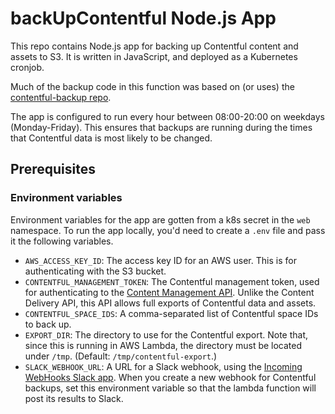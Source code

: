# backUpContentful Node.js App

This repo contains Node.js app for backing up Contentful content and assets to S3. It is written in JavaScript, and deployed as a Kubernetes cronjob.

Much of the backup code in this function was based on (or uses) the [contentful-backup repo](https://github.com/iiroj/contentful-backup).

The app is configured to run every hour between 08:00-20:00 on weekdays (Monday-Friday). This ensures that backups are running during the times that Contentful data is most likely to be changed.

## Prerequisites

### Environment variables

Environment variables for the app are gotten from a k8s secret in the `web` namespace. To run the app locally, you'd need to create a `.env` file and pass it the following variables.

- `AWS_ACCESS_KEY_ID`: The access key ID for an AWS user. This is for authenticating with the S3 bucket.
- `CONTENTFUL_MANAGEMENT_TOKEN`: The Contentful management token, used for authenticating to the [Content Management API](https://www.contentful.com/developers/docs/references/content-management-api/). Unlike the Content Delivery API, this API allows full exports of Contentful data and assets.
- `CONTENTFUL_SPACE_IDS`: A comma-separated list of Contentful space IDs to back up.
- `EXPORT_DIR`: The directory to use for the Contentful export. Note that, since this is running in AWS Lambda, the directory must be located under `/tmp`. (Default: `/tmp/contentful-export`.)
- `SLACK_WEBHOOK_URL`: A URL for a Slack webhook, using the [Incoming WebHooks Slack app](https://clue.slack.com/apps/A0F7XDUAZ-incoming-webhooks). When you create a new webhook for Contentful backups, set this environment variable so that the lambda function will post its results to Slack.
